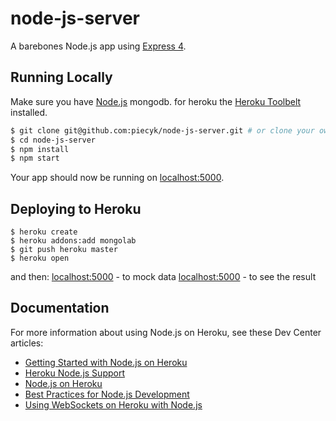 # node-js-server

A barebones Node.js app using [Express 4](http://expressjs.com/).

## Running Locally

Make sure you have [Node.js](http://nodejs.org/) mongodb.
for heroku the [Heroku Toolbelt](https://toolbelt.heroku.com/) installed.

```sh
$ git clone git@github.com:piecyk/node-js-server.git # or clone your own fork
$ cd node-js-server
$ npm install
$ npm start
```

Your app should now be running on [localhost:5000](http://localhost:5000/).

## Deploying to Heroku

```
$ heroku create
$ heroku addons:add mongolab
$ git push heroku master
$ heroku open
```

and then:
[localhost:5000](http://localhost:5000/mock) - to mock data
[localhost:5000](http://localhost:5000/api/v1/socials) - to see the result

## Documentation

For more information about using Node.js on Heroku, see these Dev Center articles:

- [Getting Started with Node.js on Heroku](https://devcenter.heroku.com/articles/getting-started-with-nodejs)
- [Heroku Node.js Support](https://devcenter.heroku.com/articles/nodejs-support)
- [Node.js on Heroku](https://devcenter.heroku.com/categories/nodejs)
- [Best Practices for Node.js Development](https://devcenter.heroku.com/articles/node-best-practices)
- [Using WebSockets on Heroku with Node.js](https://devcenter.heroku.com/articles/node-websockets)
